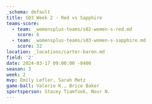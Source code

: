 ```yaml
---
_schema: default
title: S03 Week 2 - Red vs Sapphire
teams-score:
  - team: _womensplus-teams/s02-women-s-red.md
    score: 6
  - team: _womensplus-teams/s03-women-s-sapphire.md
    score: 32
location: _locations/carter-baron.md
field: '2'
date: 2024-03-17 09:00:00 -0400
season: 3
week: 2
mvp: Emily Lefler, Sarah Metz
game-ball: Valerie K., Brice Baker
sportsperson: Stacey Tiamfook, Nour N.
---
```

